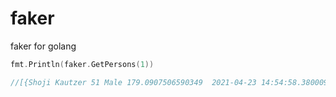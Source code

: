 # faker
faker for golang

```go
fmt.Println(faker.GetPersons(1))

//[{Shoji Kautzer 51 Male 179.0907506590349  2021-04-23 14:54:58.380009 +0900 JST m=+0.000201830}]
```

